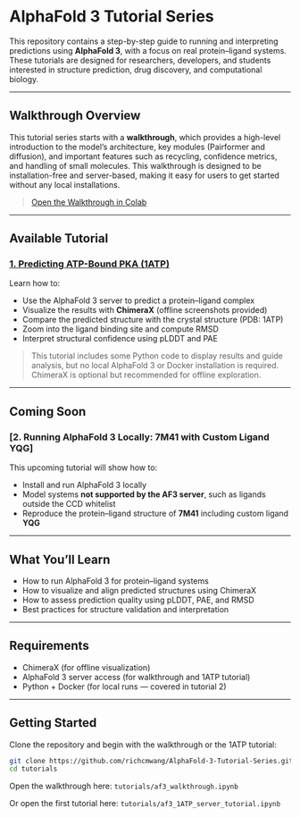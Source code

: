 # AlphaFold 3 Tutorial Series

This repository contains a step-by-step guide to running and interpreting predictions using **AlphaFold 3**, with a focus on real protein–ligand systems. These tutorials are designed for researchers, developers, and students interested in structure prediction, drug discovery, and computational biology.

------

## Walkthrough Overview

This tutorial series starts with a **walkthrough**, which provides a high-level introduction to the model’s architecture, key modules (Pairformer and diffusion), and important features such as recycling, confidence metrics, and handling of small molecules. This walkthrough is designed to be installation-free and server-based, making it easy for users to get started without any local installations.

> [Open the Walkthrough in Colab](https://colab.research.google.com/github/richcmwang/AlphaFold-3-Tutorial-Series/blob/main/tutorials/af3_walkthrough.ipynb)

------

## Available Tutorial

### [1. Predicting ATP-Bound PKA (1ATP)](https://colab.research.google.com/github/richcmwang/AlphaFold-3-Tutorial-Series/blob/main/tutorials/af3_1ATP_server_tutorial.ipynb)

Learn how to:

- Use the AlphaFold 3 server to predict a protein–ligand complex
- Visualize the results with **ChimeraX** (offline screenshots provided)
- Compare the predicted structure with the crystal structure (PDB: 1ATP)
- Zoom into the ligand binding site and compute RMSD
- Interpret structural confidence using pLDDT and PAE

> This tutorial includes some Python code to display results and guide analysis, but no local AlphaFold 3 or Docker installation is required. ChimeraX is optional but recommended for offline exploration.

------

## Coming Soon

### [2. Running AlphaFold 3 Locally: 7M41 with Custom Ligand YQG]

This upcoming tutorial will show how to:

- Install and run AlphaFold 3 locally
- Model systems **not supported by the AF3 server**, such as ligands outside the CCD whitelist
- Reproduce the protein–ligand structure of **7M41** including custom ligand **YQG**

------

## What You’ll Learn

- How to run AlphaFold 3 for protein–ligand systems
- How to visualize and align predicted structures using ChimeraX
- How to assess prediction quality using pLDDT, PAE, and RMSD
- Best practices for structure validation and interpretation

------

## Requirements

- ChimeraX (for offline visualization)
- AlphaFold 3 server access (for walkthrough and 1ATP tutorial)
- Python + Docker (for local runs — covered in tutorial 2)

------

## Getting Started

Clone the repository and begin with the walkthrough or the 1ATP tutorial:

```bash
git clone https://github.com/richcmwang/AlphaFold-3-Tutorial-Series.git
cd tutorials
```

Open the walkthrough here:
 `tutorials/af3_walkthrough.ipynb`

Or open the first tutorial here:
 `tutorials/af3_1ATP_server_tutorial.ipynb`
